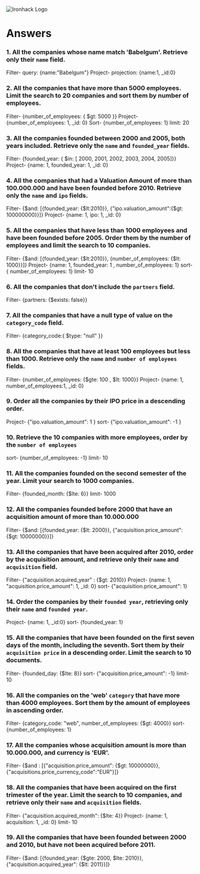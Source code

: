 ![Ironhack Logo](https://i.imgur.com/1QgrNNw.png)

# Answers

### 1. All the companies whose name match 'Babelgum'. Retrieve only their `name` field.

<!-- Your Code Goes Here -->
Filter- query: {name:"Babelgum"} 
Project- projection: {name:1, _id:0}

### 2. All the companies that have more than 5000 employees. Limit the search to 20 companies and sort them by **number of employees**.

<!-- Your Code Goes Here -->
Filter- {number_of_employees: { $gt: 5000 }}
Project- {number_of_employees: 1, _id: 0} 
Sort- {number_of_employees: 1}
limit: 20

### 3. All the companies founded between 2000 and 2005, both years included. Retrieve only the `name` and `founded_year` fields.

<!-- Your Code Goes Here -->
Filter- {founded_year: { $in: [ 2000, 2001, 2002, 2003, 2004, 2005]}}
Project- {name: 1, founded_year: 1, _id: 0}

### 4. All the companies that had a Valuation Amount of more than 100.000.000 and have been founded before 2010. Retrieve only the `name` and `ipo` fields.

<!-- Your Code Goes Here -->
Filter- {$and: [{founded_year: {$lt:2010}}, {"ipo.valuation_amount":{$gt: 100000000}}]}
Project- {name: 1, ipo: 1, _id: 0}

### 5. All the companies that have less than 1000 employees and have been founded before 2005. Order them by the number of employees and limit the search to 10 companies.

<!-- Your Code Goes Here -->
Filter- {$and: [{founded_year: {$lt:2010}}, {number_of_employees: {$lt: 1000}}]} Project- {name: 1, founded_year: 1 , number_of_employees: 1}
sort- { number_of_employees: 1} 
limit- 10

### 6. All the companies that don't include the `partners` field.

<!-- Your Code Goes Here -->
Filter- {partners: {$exists: false}}

### 7. All the companies that have a null type of value on the `category_code` field.

<!-- Your Code Goes Here -->
Filter- {category_code:{ $type: "null" }}

### 8. All the companies that have at least 100 employees but less than 1000. Retrieve only the `name` and `number of employees` fields.

<!-- Your Code Goes Here -->
Filter- {number_of_employees: {$gte: 100 , $lt: 1000}}
Project- {name: 1, number_of_employees:1, _id: 0}

### 9. Order all the companies by their IPO price in a descending order.

<!-- Your Code Goes Here -->
Project- {"ipo.valuation_amount": 1 } 
sort- {"ipo.valuation_amount": -1 }

### 10. Retrieve the 10 companies with more employees, order by the `number of employees`

<!-- Your Code Goes Here -->
sort- {number_of_employees: -1}
limit- 10

### 11. All the companies founded on the second semester of the year. Limit your search to 1000 companies.

<!-- Your Code Goes Here -->
Filter- {founded_month: {$lte: 6}}
limit- 1000

### 12. All the companies founded before 2000 that have an acquisition amount of more than 10.000.000

<!-- Your Code Goes Here -->
Filter- {$and: [{founded_year: {$lt: 2000}}, {"acquisition.price_amount": {$gt: 10000000}}]}

### 13. All the companies that have been acquired after 2010, order by the acquisition amount, and retrieve only their `name` and `acquisition` field.

<!-- Your Code Goes Here -->
Filter- {"acquisition.acquired_year" : {$gt: 2010}} 
Project- {name: 1, "acquisition.price_amount": 1, _id: 0}
sort- {"acquisition.price_amount": 1}

### 14. Order the companies by their `founded year`, retrieving only their `name` and `founded year`.

<!-- Your Code Goes Here -->
Project- {name: 1, _id:0}
sort- {founded_year: 1}

### 15. All the companies that have been founded on the first seven days of the month, including the seventh. Sort them by their `acquisition price` in a descending order. Limit the search to 10 documents.

<!-- Your Code Goes Here -->
Filter- {founded_day: {$lte: 8}}
sort- {"acquisition.price_amount": -1}
limit- 10

### 16. All the companies on the 'web' `category` that have more than 4000 employees. Sort them by the amount of employees in ascending order.

<!-- Your Code Goes Here -->
Filter- {category_code: "web", number_of_employees: {$gt: 4000}}
sort- {number_of_employees: 1}

### 17. All the companies whose acquisition amount is more than 10.000.000, and currency is 'EUR'.

<!-- Your Code Goes Here -->
Filter- {$and : [{"acquisition.price_amount": {$gt: 10000000}},{"acquisitions.price_currency_code":"EUR"}]}

### 18. All the companies that have been acquired on the first trimester of the year. Limit the search to 10 companies, and retrieve only their `name` and `acquisition` fields.

<!-- Your Code Goes Here -->
Filter- {"acquisition.acquired_month": {$lte: 4}} 
Project- {name: 1, acquisition: 1, _id: 0}
limit- 10

### 19. All the companies that have been founded between 2000 and 2010, but have not been acquired before 2011.

<!-- Your Code Goes Here -->
Filter- {$and: [{founded_year: {$gte: 2000, $lte: 2010}},{"acquisition.acquired_year": {$lt: 2011}}]}
